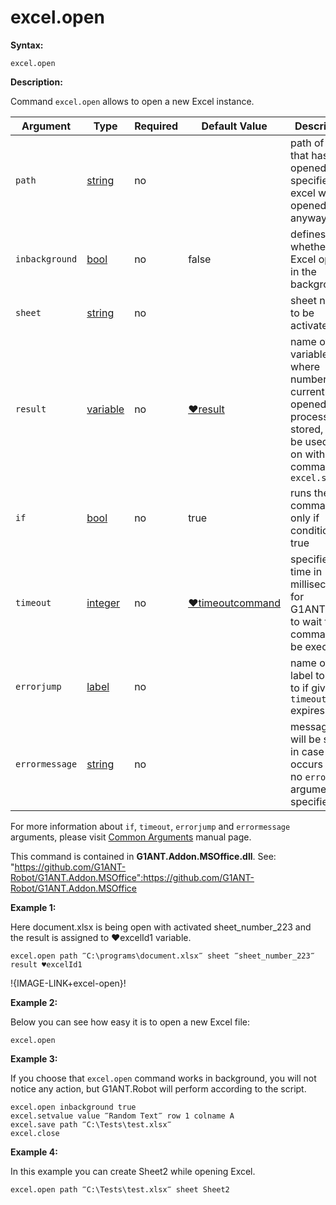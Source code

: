 # excel.open

**Syntax:**

```G1ANT
excel.open

```

**Description:**

Command `excel.open` allows to open a new Excel instance.

| Argument | Type | Required | Default Value | Description |
| -------- | ---- | -------- | ------------- | ----------- |
|`path`| [string](https://github.com/G1ANT-Robot/G1ANT.Manual/blob/master/G1ANT-Language/Structures/bool.md) | no |  | path of a file that has to be opened, if not specified, excel will be opened anyway |
|`inbackground`| [bool](https://github.com/G1ANT-Robot/G1ANT.Manual/blob/master/G1ANT-Language/Structures/bool.md) | no | false | defines whether Excel opens in the background  |
|`sheet`| [string](https://github.com/G1ANT-Robot/G1ANT.Manual/blob/master/G1ANT-Language/Structures/bool.md) | no |  | sheet name to be activated |
|`result`| [variable](https://github.com/G1ANT-Robot/G1ANT.Manual/blob/master/G1ANT-Language/Special-Characters/variable.md) | no | [♥result](https://github.com/G1ANT-Robot/G1ANT.Manual/blob/master/G1ANT-Language/Common-Arguments.md)  | name of variable where number of currently opened Excel processes is stored, it can be used later on with command `excel.switch` |
|`if`| [bool](https://github.com/G1ANT-Robot/G1ANT.Manual/blob/master/G1ANT-Language/Structures/bool.md) | no | true | runs the command only if condition is true |
|`timeout`| [integer](https://github.com/G1ANT-Robot/G1ANT.Manual/blob/master/G1ANT-Language/Structures/bool.md) | no | [♥timeoutcommand](https://github.com/G1ANT-Robot/G1ANT.Manual/blob/master/G1ANT-Language/Variables/Special-Variables.md)  | specifies time in milliseconds for G1ANT.Robot to wait for the command to be executed |
|`errorjump`| [label](https://github.com/G1ANT-Robot/G1ANT.Manual/blob/master/G1ANT-Language/Structures/bool.md) | no |  | name of the label to jump to if given `timeout` expires |
|`errormessage`| [string](https://github.com/G1ANT-Robot/G1ANT.Manual/blob/master/G1ANT-Language/Structures/bool.md) | no |  | message that will be shown in case error occurs and no `errorjump` argument is specified |

For more information about `if`, `timeout`, `errorjump` and `errormessage` arguments, please visit [Common Arguments](https://github.com/G1ANT-Robot/G1ANT.Manual/blob/master/G1ANT-Language/Common-Arguments.md)  manual page.

This command is contained in **G1ANT.Addon.MSOffice.dll**.
See: "https://github.com/G1ANT-Robot/G1ANT.Addon.MSOffice":https://github.com/G1ANT-Robot/G1ANT.Addon.MSOffice

**Example 1:**

Here document.xlsx is being open with activated sheet_number_223 and the result is assigned to ♥excelId1 variable.

```G1ANT
excel.open path ‴C:\programs\document.xlsx‴ sheet ‴sheet_number_223‴ result ♥excelId1 

```

!{IMAGE-LINK+excel-open}! 

**Example 2:**

Below you can see how easy it is to open a new Excel file:

```G1ANT
excel.open

```

**Example 3:**

If you choose that `excel.open` command works in background, you will not notice any action, but G1ANT.Robot will perform according to the script.

```G1ANT
excel.open inbackground true
excel.setvalue value ‴Random Text‴ row 1 colname A
excel.save path ‴C:\Tests\test.xlsx‴
excel.close 

```

**Example 4:**

In this example you can create Sheet2 while opening Excel.

```G1ANT
excel.open path ‴C:\Tests\test.xlsx‴ sheet Sheet2

```